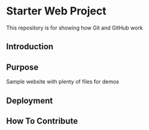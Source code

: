 # Starter Web Project

This repository is for showing how Git and GitHub work

## Introduction

## Purpose

Sample website with plenty of files for demos

## Deployment

## How To Contribute

